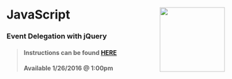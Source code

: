 # JavaScript <img align="right" src="https://github.com/Learning-Fuze/prototypes_C7/blob/assets/assets/images/logos/LF_LOGO.png?raw=true" width="150">
### Event Delegation with jQuery

>#### Instructions can be found <a href="http://learning-fuze.github.io/prototypes_C7/#/JS-Event-Delegation" target="_blank">HERE</a>
>#### Available 1/26/2016 @ 1:00pm